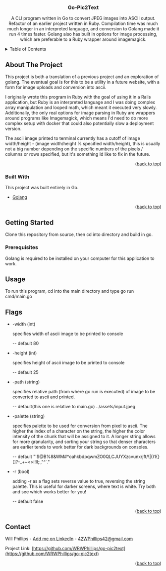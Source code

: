   <h3 align="center">Go-Pic2Text</h3>

  <p align="center">
    A CLI program written in Go to convert JPEG images into ASCII output.
    Refactor of an earlier project written in Ruby. Compilation time was much much longer in an interpreted
    language, and conversion to Golang made it run 4 times faster. Golang also has built in options for image processing,
    which are preferable to a Ruby wrapper around imagemagick.
  </p>
</div>



<!-- TABLE OF CONTENTS -->
<details>
  <summary>Table of Contents</summary>
  <ol>
    <li>
      <a href="#about-the-project">About The Project</a>
      <ul>
        <li><a href="#built-with">Built With</a></li>
      </ul>
    </li>
    <li>
      <a href="#getting-started">Getting Started</a>
      <ul>
        <li><a href="#prerequisites">Prerequisites</a></li>
        <li><a href="#installation">Installation</a></li>
      </ul>
    </li>
    <li><a href="#usage">Usage</a></li>
    <li><a href="#roadmap">Roadmap</a></li>
    <li><a href="#contributing">Contributing</a></li>
    <li><a href="#license">License</a></li>
    <li><a href="#contact">Contact</a></li>
    <li><a href="#acknowledgments">Acknowledgments</a></li>
  </ol>
</details>



<!-- ABOUT THE PROJECT -->
## About The Project

This project is both a translation of a previous project and an exploration of golang. 
The eventual goal is for this to be a utility in a future website, with a form for image uploads and conversion into ascii.

I originally wrote this program in Ruby with the goal of using it in a Rails application, but Ruby is an interpreted language 
and I was doing complex array manipulation and looped math, which meant it executed very slowly.
Additionally, the only real options for image parsing in Ruby are wrappers around programs like Imagemagick, which means I'd 
need to do more complex setup with docker that could also potentially slow a deployment version.

The ascii image printed to terminal currently has a cutoff of image width/height - (image width/height % specified width/height),
this is usually not a big number depending on the specific numbers of the pixels / columns or rows specified, but it's something Id like 
to fix in the future.


<p align="right">(<a href="#top">back to top</a>)</p>



### Built With

This project was built entirely in Go.

* [Golang](https://go.dev/)

<p align="right">(<a href="#top">back to top</a>)</p>



<!-- GETTING STARTED -->
## Getting Started

Clone this repository from source, then cd into directory and build in go.

### Prerequisites

Golang is required to be installed on your computer for this application to work. 



<!-- USAGE EXAMPLES -->
## Usage

To run this program, cd into the main directory and type go run cmd/main.go


## Flags

* -width (int) 

  specifies width of ascii image to be printed to console 
  
  -- default 80 

* -height (int) 
  
  specifies height of ascii image to be printed to console 

  -- default 25

* -path (string) 
  
  specifies relative path (from where go run is executed) of image 
  to be converted to ascii and printed. 
  
  -- default(this one is relative to main.go) ../assets/input.jpeg 
  
* -palette (string) 

  specifies palette to be used for conversion from pixel to ascii. The higher the index of
  a character on the string, the higher the color intensity of the chunk that will be assigned to it.
  A longer string allows for more granularity, and sorting your string so that denser characters are earlier
  tends to work better for dark backgrounds on consoles.
  
  -- default "'$@B%8&WM#*oahkbdpqwmZO0QLCJUYXzcvunxrjft/\\|()1{}[]?-_+~<>i!lI;:,\"^`."
 
* -r (bool)
 
  adding -r as a flag sets reverse value to true, reversing the string palette. This is useful for
  darker screens, where text is white. Try both and see which works better for you!
  
  -- default false 

<p align="right">(<a href="#top">back to top</a>)</p>


<!-- CONTACT -->
## Contact

Will Phillips - [Add me on LinkedIn](https://www.linkedin.com/in/wrwphillips/) - 42WPhillips42@gmail.com

Project Link: [https://github.com/WRWPhillips/go-pic2text](https://github.com/WRWPhillips/go-pic2text)

<p align="right">(<a href="#top">back to top</a>)</p>


  
  
 
